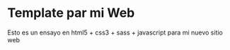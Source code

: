 # Template par mi Web

Esto es un ensayo en html5 + css3 + sass + javascript para mi nuevo sitio web